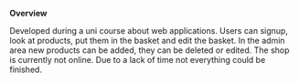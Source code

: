 **Overview**

Developed during a uni course about web applications. Users can signup, look at products, put them in the basket and edit the 
basket. In the admin area new products can be added, they can be deleted or edited. The shop is currently not online. Due to a lack of time not everything could be finished. 

